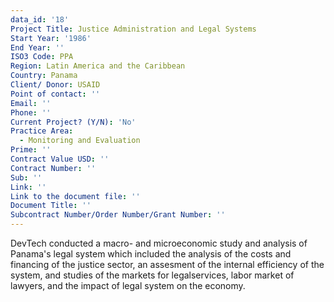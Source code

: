 ```yaml
---
data_id: '18'
Project Title: Justice Administration and Legal Systems
Start Year: '1986'
End Year: ''
ISO3 Code: PPA
Region: Latin America and the Caribbean
Country: Panama
Client/ Donor: USAID
Point of contact: ''
Email: ''
Phone: ''
Current Project? (Y/N): 'No'
Practice Area:
  - Monitoring and Evaluation
Prime: ''
Contract Value USD: ''
Contract Number: ''
Sub: ''
Link: ''
Link to the document file: ''
Document Title: ''
Subcontract Number/Order Number/Grant Number: ''
---
```

DevTech conducted a macro- and microeconomic study and analysis of Panama's legal system which included the analysis of the costs and financing of the justice sector, an assesment of the internal efficiency of the system, and studies of the markets for legalservices, labor market of lawyers, and the impact of legal system on the economy.